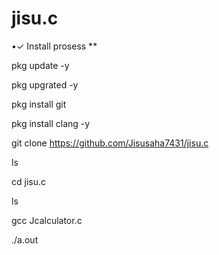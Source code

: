 # jisu.c




•✓ Install prosess **



 pkg update -y 


 pkg upgrated -y 


 pkg install git 


 pkg install clang -y



 git clone https://github.com/Jisusaha7431/jisu.c


 ls


 cd jisu.c


 ls


gcc Jcalculator.c


./a.out
